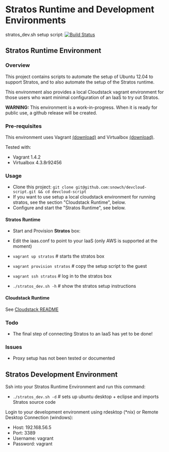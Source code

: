 Stratos Runtime and Development Environments 
============================================

stratos_dev.sh setup script: [![Build Status](https://travis-ci.org/snowch/devcloud-script.png?branch=master)](https://travis-ci.org/snowch/devcloud-script)


## Stratos Runtime Environment

### Overview

This project contains scripts to automate the setup of Ubuntu 12.04 to support Stratos, and to also automate the setup of the Stratos runtime.  

This environment also provides a local Cloudstack vagrant environment for those users who want minimal configuration of an IaaS to try out Stratos.

**WARNING:** This environment is a work-in-progress.  When it is ready for public use, a github release will be created.

### Pre-requisites

This environment uses Vagrant [(download)](http://www.vagrantup.com/downloads.html) and Virtualbox [(download)](https://www.virtualbox.org/wiki/Downloads).

Tested with:

- Vagrant 1.4.2
- Virtualbox 4.3.8r92456

### Usage

- Clone this project: ```git clone git@github.com:snowch/devcloud-script.git && cd devcloud-script```
- If you want to use setup a local cloudstack environment for running stratos, see the section "Cloudstack Runtime", below.
- Configure and start the "Stratos Runtime", see below.

#### Stratos Runtime ####

- Start and Provision **Stratos** box:

 - Edit the iaas.conf to point to your IaaS (only AWS is supported at the moment)
 - ```vagrant up stratos``` # starts the stratos box
 - ```vagrant provision stratos``` # copy the setup script to the guest
 - ```vagrant ssh stratos``` # log in to the stratos box
 - ```./stratos_dev.sh -h``` # show the stratos setup instructions


#### Cloudstack Runtime ####

See [Cloudstack README](./README-cloudstack.md)

### Todo

- The final step of connecting Stratos to an IaaS has yet to be done!

### Issues

- Proxy setup has not been tested or documented


## Stratos Development Environment

Ssh into your Stratos Runtime Environment and run this command:

 - ```./stratos_dev.sh -d``` # sets up ubuntu desktop + eclipse and imports Stratos source code

Login to your development environment using rdesktop (*nix) or Remote Desktop Connection (windows):

 - Host: 192.168.56.5
 - Port: 3389
 - Username: vagrant
 - Password: vagrant
